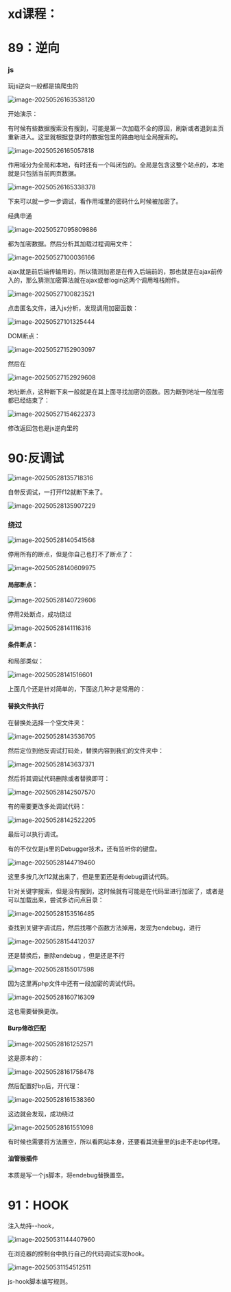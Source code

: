 
# xd课程：

# 89：逆向

### js

玩js逆向一般都是搞爬虫的



![image-20250526163538120](https://raw.githubusercontent.com/maybeyjb/maybe/main/img/202506112307475.png)

开始演示：

有时候有些数据搜索没有搜到，可能是第一次加载不全的原因，刷新或者退到主页重新进入。这里就根据登录时的数据包里的路由地址全局搜索的。

![image-20250526165057818](https://raw.githubusercontent.com/maybeyjb/maybe/main/img/202506112307476.png)

作用域分为全局和本地，有时还有一个叫闭包的。全局是包含这整个站点的，本地就是只包括当前网页数据。

![image-20250526165338378](https://raw.githubusercontent.com/maybeyjb/maybe/main/img/202506112307477.png)

下来可以就一步一步调试，看作用域里的密码什么时候被加密了。

经典申通

![image-20250527095809886](https://raw.githubusercontent.com/maybeyjb/maybe/main/img/202506112307478.png)

都为加密数据。然后分析其加载过程调用文件：

![image-20250527100036166](https://raw.githubusercontent.com/maybeyjb/maybe/main/img/202506112307479.png)

ajax就是前后端传输用的，所以猜测加密是在传入后端前的，那也就是在ajax前传入的，那么猜测加密算法就在ajax或者login这两个调用堆栈附件。

![image-20250527100823521](https://raw.githubusercontent.com/maybeyjb/maybe/main/img/202506112307480.png)

点击匿名文件，进入js分析，发现调用加密函数：

![image-20250527101325444](https://raw.githubusercontent.com/maybeyjb/maybe/main/img/202506112307481.png)





DOM断点：

![image-20250527152903097](https://raw.githubusercontent.com/maybeyjb/maybe/main/img/202506112307482.png)

然后在

![image-20250527152929608](https://raw.githubusercontent.com/maybeyjb/maybe/main/img/202506112307483.png)

地址断点，这种断下来一般就是在其上面寻找加密的函数。因为断到地址一般加密都已经结束了：

![image-20250527154622373](https://raw.githubusercontent.com/maybeyjb/maybe/main/img/202506112307484.png)

修改返回包也是js逆向里的

# 90:反调试



![image-20250528135718316](https://raw.githubusercontent.com/maybeyjb/maybe/main/img/202506112307486.png)

自带反调试，一打开f12就断下来了。

![image-20250528135907229](https://raw.githubusercontent.com/maybeyjb/maybe/main/img/202506112307487.png)

### 绕过

![image-20250528140541568](https://raw.githubusercontent.com/maybeyjb/maybe/main/img/202506112307488.png)



停用所有的断点，但是你自己也打不了断点了：



![image-20250528140609975](https://raw.githubusercontent.com/maybeyjb/maybe/main/img/202506112307489.png)

#### 局部断点：

![image-20250528140729606](https://raw.githubusercontent.com/maybeyjb/maybe/main/img/202506112307490.png)



停用2处断点，成功绕过



![image-20250528141116316](https://raw.githubusercontent.com/maybeyjb/maybe/main/img/202506112307491.png)

#### 条件断点：

和局部类似：

![image-20250528141516601](https://raw.githubusercontent.com/maybeyjb/maybe/main/img/202506112307492.png)



上面几个还是针对简单的，下面这几种才是常用的：

#### 替换文件执行

在替换处选择一个空文件夹：

![image-20250528143536705](https://raw.githubusercontent.com/maybeyjb/maybe/main/img/202506112307493.png)

然后定位到他反调试打码处，替换内容到我们的文件夹中：

![image-20250528143637371](https://raw.githubusercontent.com/maybeyjb/maybe/main/img/202506112307494.png)

然后将其调试代码删除或者替换即可：

![image-20250528142507570](https://raw.githubusercontent.com/maybeyjb/maybe/main/img/202506112307495.png)

有的需要更改多处调试代码：

![image-20250528142522205](https://raw.githubusercontent.com/maybeyjb/maybe/main/img/202506112307496.png)

最后可以执行调试。

有的不仅仅是js里的Debugger技术，还有监听你的键盘。

![image-20250528144719460](https://raw.githubusercontent.com/maybeyjb/maybe/main/img/202506112307497.png)

这里多按几次f12就出来了，但是里面还是有debug调试代码。

针对关键字搜索，但是没有搜到，这时候就有可能是在代码里进行加密了，或者是可以加载出来，尝试多访问点目录：

![image-20250528153516485](https://raw.githubusercontent.com/maybeyjb/maybe/main/img/202506112307498.png)

查找到关键字调试后，然后找哪个函数方法掉用，发现为endebug，进行

![image-20250528154412037](https://raw.githubusercontent.com/maybeyjb/maybe/main/img/202506112307499.png)

还是替换后，删除endebug ，但是还是不行	

![image-20250528155017598](https://raw.githubusercontent.com/maybeyjb/maybe/main/img/202506112307500.png)

因为这里再php文件中还有一段加密的调试代码。

![image-20250528160716309](https://raw.githubusercontent.com/maybeyjb/maybe/main/img/202506112307501.png)

这也需要替换更改。



#### Burp修改匹配

![image-20250528161252571](https://raw.githubusercontent.com/maybeyjb/maybe/main/img/202506112307502.png)

这是原本的：

![image-20250528161758478](https://raw.githubusercontent.com/maybeyjb/maybe/main/img/202506112307503.png)

然后配置好bp后，开代理：

![image-20250528161538360](https://raw.githubusercontent.com/maybeyjb/maybe/main/img/202506112307504.png)

这边就会发现，成功绕过

![image-20250528161551098](https://raw.githubusercontent.com/maybeyjb/maybe/main/img/202506112307505.png)

有时候也需要将方法置空，所以看网站本身，还要看其流量里的js走不走bp代理。



#### 油管猴插件

本质是写一个js脚本，将endebug替换置空。



# 91：HOOK

注入劫持--hook，

![image-20250531144407960](https://raw.githubusercontent.com/maybeyjb/maybe/main/img/202506112307506.png)



在浏览器的控制台中执行自己的代码调试实现hook。



![image-20250531154512511](https://raw.githubusercontent.com/maybeyjb/maybe/main/img/202506112307507.png)

js-hook脚本编写规则。
